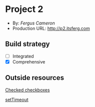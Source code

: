 # Project 2
+ By: *Fergus  Cameron*
+ Production URL: <http://p2.itsferg.com>

## Build strategy
+ [ ] Integrated
+ [x] Comprehensive

## Outside resources
[Checked checkboxes](https://vuejs.org/v2/guide/forms.html)

[setTimeout](https://www.itsolutionstuff.com/post/how-to-use-settimeout-in-vue-jsexample.html)


